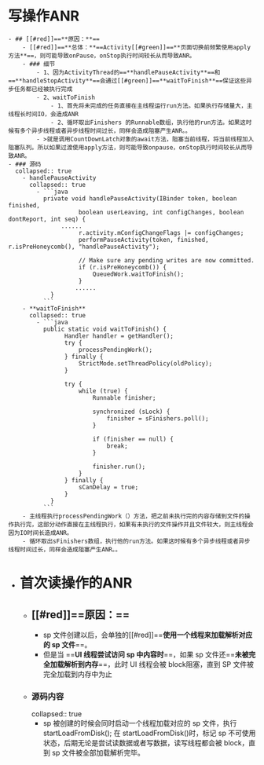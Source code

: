 # 写操作ANR
	- ## [[#red]]==**原因：**==
		- [[#red]]==**总体：**==Activity[[#green]]==**页面切换前频繁使用apply方法**==，则可能导致onPause，onStop执行时间较长从而导致ANR。
		- ### 细节
			- 1、因为ActivityThread的==**handlePauseActivity**==和==**handleStopActivity**==会通过[[#green]]==**waitToFinish**==保证这些异步任务都已经被执行完成
			- 2、waitToFinish
				- 1、首先将未完成的任务直接在主线程运行run方法。如果执行存储量大，主线程长时间IO，会造成ANR
				- 2、循环取出Finishers 的Runnable数组，执行他的run方法。如果这时候有多个异步线程或者异步线程时间过长，同样会造成阻塞产生ANR。。
			- >就是调用CountDownLatch对象的await方法，阻塞当前线程，将当前线程加入阻塞队列。所以如果过渡使用apply方法，则可能导致onpause，onStop执行时间较长从而导致ANR。
	- ### 源码
	  collapsed:: true
		- handlePauseActivity
		  collapsed:: true
			- ```java
			  private void handlePauseActivity(IBinder token, boolean finished,
			            boolean userLeaving, int configChanges, boolean dontReport, int seq) {
			       ......
			            r.activity.mConfigChangeFlags |= configChanges;
			            performPauseActivity(token, finished, r.isPreHoneycomb(), "handlePauseActivity");
			  
			            // Make sure any pending writes are now committed.
			            if (r.isPreHoneycomb()) {
			                QueuedWork.waitToFinish();
			            }
			           ......
			    }
			  ```
		- **waitToFinish**
		  collapsed:: true
			- ```java
			  public static void waitToFinish() {
			        Handler handler = getHandler();
			        try {
			            processPendingWork();
			        } finally {
			            StrictMode.setThreadPolicy(oldPolicy);
			        }
			  
			        try {
			            while (true) {
			                Runnable finisher;
			  
			                synchronized (sLock) {
			                    finisher = sFinishers.poll();
			                }
			  
			                if (finisher == null) {
			                    break;
			                }
			  
			                finisher.run();
			            }
			        } finally {
			            sCanDelay = true;
			        }
			    }
			  ```
		- 主线程执行processPendingWork（）方法，把之前未执行完的内容存储到文件的操作执行完，这部分动作直接在主线程执行，如果有未执行的文件操作并且文件较大，则主线程会因为IO时间长造成ANR。
		- 循环取出sFinishers数组，执行他的run方法。如果这时候有多个异步线程或者异步线程时间过长，同样会造成阻塞产生ANR。。
- # 首次读操作的ANR
	- ## [[#red]]==**原因：**==
		- sp 文件创建以后，会单独的[[#red]]==**使用一个线程来加载解析对应的 sp 文件**==。
		- 但是当 ==**UI 线程尝试访问 sp 中内容时**==，如果 sp 文件还==**未被完全加载解析到内存**==，此时 UI 线程会被 block阻塞，直到 SP 文件被完全加载到内存中为止
	- ### 源码内容
	  collapsed:: true
		- sp 被创建的时候会同时启动一个线程加载对应的 sp 文件，执行 startLoadFromDisk();
		  在 startLoadFromDisk()时，标记 sp 不可使用状态，后期无论是尝试读数据或者写数据，读写线程都会被 block，直到 sp 文件被全部加载解析完毕。